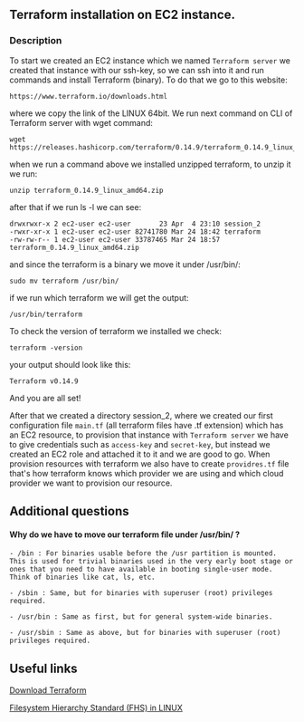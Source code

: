 ## Terraform installation on EC2 instance.

### Description

To start we created an EC2 instance which we named ```Terraform server``` we created that instance with our ssh-key, so we can ssh into it and run commands and install Terraform (binary). To do that we go to this website:

```
https://www.terraform.io/downloads.html
```

where we copy the link of the LINUX 64bit. We run next command on CLI of Terraform server with wget command:
```
wget  https://releases.hashicorp.com/terraform/0.14.9/terraform_0.14.9_linux_amd64.zip
```

when we run a command above we installed unzipped terraform, to unzip it we run:

```
unzip terraform_0.14.9_linux_amd64.zip
```

after that if we run ls -l we can see:

```
drwxrwxr-x 2 ec2-user ec2-user       23 Apr  4 23:10 session_2
-rwxr-xr-x 1 ec2-user ec2-user 82741780 Mar 24 18:42 terraform
-rw-rw-r-- 1 ec2-user ec2-user 33787465 Mar 24 18:57 terraform_0.14.9_linux_amd64.zip
```

and since the terraform is a binary we move it under /usr/bin/:

```
sudo mv terraform /usr/bin/
```

if we run which terraform we will get the output:

```
/usr/bin/terraform
```
To check the version of terraform we installed we check:
```
terraform -version
```
your output should look like this:
 ```
 Terraform v0.14.9
 ```
And you are all set!

  After that we created a directory session_2, where we created our first configuration file ```main.tf``` (all terraform files have .tf extension) which has an EC2 resource, to provision that instance with ```Terraform server``` we have to give credentials such as ```access-key``` and ```secret-key```, but instead we created an EC2 role and attached it to it and we are good to go. When provision resources with terraform we also have to create ```providres.tf``` file that's how terraform knows which provider we are using and which cloud provider we want to provision our resource.

## Additional questions

#### Why do we have to move our terraform file under /usr/bin/ ?
```
- /bin : For binaries usable before the /usr partition is mounted. This is used for trivial binaries used in the very early boot stage or ones that you need to have available in booting single-user mode. Think of binaries like cat, ls, etc.

- /sbin : Same, but for binaries with superuser (root) privileges required.

- /usr/bin : Same as first, but for general system-wide binaries.

- /usr/sbin : Same as above, but for binaries with superuser (root) privileges required.
```

## Useful links

[Download Terraform](https://www.terraform.io/downloads.html)

[Filesystem Hierarchy Standard (FHS) in LINUX](https://en.wikipedia.org/wiki/Filesystem_Hierarchy_Standard)
